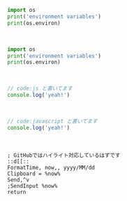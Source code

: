 ```python
import os
print('environment variables')
print(os.environ)
```

<br>

```py
import os
print('environment variables')
print(os.environ)
```

<br>

```js
// code:js と書いてます
console.log('yeah!')
```

<br>

```javascript
// code:javascript と書いてます
console.log('yeah!')
```

<br>

```ahk
; GitHubではハイライト対応しているはずです
::d[[::
FormatTime, now,, yyyy/MM/dd
Clipboard = %now%
Send,^v
;SendInput %now%
return
```

<br>

